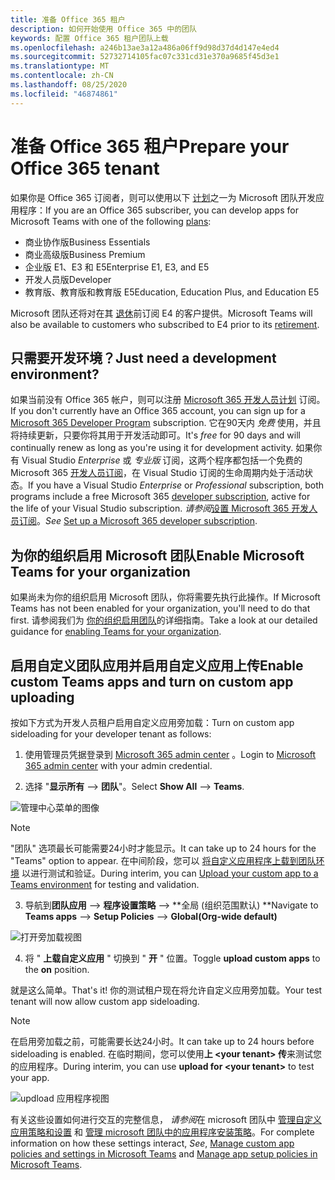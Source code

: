 ```yaml
---
title: 准备 Office 365 租户
description: 如何开始使用 Office 365 中的团队
keywords: 配置 Office 365 租户团队上载
ms.openlocfilehash: a246b13ae3a12a486a06ff9d98d37d4d147e4ed4
ms.sourcegitcommit: 52732714105fac07c331cd31e370a9685f45d3e1
ms.translationtype: MT
ms.contentlocale: zh-CN
ms.lasthandoff: 08/25/2020
ms.locfileid: "46874861"
---
```

# <a name="prepare-your-office-365-tenant"></a><span data-ttu-id="c28ad-104">准备 Office 365 租户</span><span class="sxs-lookup"><span data-stu-id="c28ad-104">Prepare your Office 365 tenant</span></span>

<span data-ttu-id="c28ad-105">如果你是 Office 365 订阅者，则可以使用以下 [计划](https://products.office.com/business/compare-more-office-365-for-business-plans)之一为 Microsoft 团队开发应用程序：</span><span class="sxs-lookup"><span data-stu-id="c28ad-105">If you are an Office 365 subscriber, you can develop apps for Microsoft Teams with one of the following [plans](https://products.office.com/business/compare-more-office-365-for-business-plans):</span></span>

* <span data-ttu-id="c28ad-106">商业协作版</span><span class="sxs-lookup"><span data-stu-id="c28ad-106">Business Essentials</span></span>
* <span data-ttu-id="c28ad-107">商业高级版</span><span class="sxs-lookup"><span data-stu-id="c28ad-107">Business Premium</span></span>
* <span data-ttu-id="c28ad-108">企业版 E1、E3 和 E5</span><span class="sxs-lookup"><span data-stu-id="c28ad-108">Enterprise E1, E3, and E5</span></span>
* <span data-ttu-id="c28ad-109">开发人员版</span><span class="sxs-lookup"><span data-stu-id="c28ad-109">Developer</span></span>
* <span data-ttu-id="c28ad-110">教育版、教育版和教育版 E5</span><span class="sxs-lookup"><span data-stu-id="c28ad-110">Education, Education Plus, and Education E5</span></span>

<span data-ttu-id="c28ad-111">Microsoft 团队还将对在其 [退休](https://support.office.com//article/important-information-for-office-365-enterprise-e4-customers-f9572348-43a2-43fa-a3d8-3b6c9c042147)前订阅 E4 的客户提供。</span><span class="sxs-lookup"><span data-stu-id="c28ad-111">Microsoft Teams will also be available to customers who subscribed to E4 prior to its [retirement](https://support.office.com//article/important-information-for-office-365-enterprise-e4-customers-f9572348-43a2-43fa-a3d8-3b6c9c042147).</span></span>

## <a name="just-need-a-development-environment"></a><span data-ttu-id="c28ad-112">只需要开发环境？</span><span class="sxs-lookup"><span data-stu-id="c28ad-112">Just need a development environment?</span></span>

<span data-ttu-id="c28ad-113">如果当前没有 Office 365 帐户，则可以注册 [Microsoft 365 开发人员计划](https://developer.microsoft.com/microsoft-365/dev-program) 订阅。</span><span class="sxs-lookup"><span data-stu-id="c28ad-113">If you don't currently have an Office 365 account, you can sign up for a [Microsoft 365 Developer Program](https://developer.microsoft.com/microsoft-365/dev-program) subscription.</span></span> <span data-ttu-id="c28ad-114">它在90天内 *免费* 使用，并且将持续更新，只要你将其用于开发活动即可。</span><span class="sxs-lookup"><span data-stu-id="c28ad-114">It's *free* for 90 days and will continually renew as long as you're using it for development activity.</span></span> <span data-ttu-id="c28ad-115">如果你有 Visual Studio *Enterprise* 或 *专业版* 订阅，这两个程序都包括一个免费的 Microsoft 365 [开发人员订阅](https://aka.ms/MyVisualStudioBenefits)，在 Visual Studio 订阅的生命周期内处于活动状态。</span><span class="sxs-lookup"><span data-stu-id="c28ad-115">If you have a Visual Studio *Enterprise* or *Professional* subscription, both programs include a free Microsoft 365 [developer subscription](https://aka.ms/MyVisualStudioBenefits), active for the life of your Visual Studio subscription.</span></span> <span data-ttu-id="c28ad-116">*请参阅*[设置 Microsoft 365 开发人员订阅](https://docs.microsoft.com/office/developer-program/office-365-developer-program-get-started)。</span><span class="sxs-lookup"><span data-stu-id="c28ad-116">*See* [Set up a Microsoft 365 developer subscription](https://docs.microsoft.com/office/developer-program/office-365-developer-program-get-started).</span></span>

## <a name="enable-microsoft-teams-for-your-organization"></a><span data-ttu-id="c28ad-117">为你的组织启用 Microsoft 团队</span><span class="sxs-lookup"><span data-stu-id="c28ad-117">Enable Microsoft Teams for your organization</span></span> 

<span data-ttu-id="c28ad-118">如果尚未为你的组织启用 Microsoft 团队，你将需要先执行此操作。</span><span class="sxs-lookup"><span data-stu-id="c28ad-118">If Microsoft Teams has not been enabled for your organization, you'll need to do that first.</span></span> <span data-ttu-id="c28ad-119">请参阅我们为 [你的组织启用团队](/microsoftteams/enable-features-office-365)的详细指南。</span><span class="sxs-lookup"><span data-stu-id="c28ad-119">Take a look at our detailed guidance for [enabling Teams for your organization](/microsoftteams/enable-features-office-365).</span></span>

## <a name="enable-custom-teams-apps-and-turn-on-custom-app-uploading"></a><span data-ttu-id="c28ad-120">启用自定义团队应用并启用自定义应用上传</span><span class="sxs-lookup"><span data-stu-id="c28ad-120">Enable custom Teams apps and turn on custom app uploading</span></span>

<span data-ttu-id="c28ad-121">按如下方式为开发人员租户启用自定义应用旁加载：</span><span class="sxs-lookup"><span data-stu-id="c28ad-121">Turn on custom app sideloading for your developer tenant as follows:</span></span>

1. <span data-ttu-id="c28ad-122">使用管理员凭据登录到 [Microsoft 365 admin center](https://admin.microsoft.com/Adminportal/Home?source=applauncher#/homepage#/) 。</span><span class="sxs-lookup"><span data-stu-id="c28ad-122">Login to [Microsoft 365 admin center](https://admin.microsoft.com/Adminportal/Home?source=applauncher#/homepage#/) with your admin credential.</span></span> 

2. <span data-ttu-id="c28ad-123">选择 "**显示所有**  -->  **团队**"。</span><span class="sxs-lookup"><span data-stu-id="c28ad-123">Select **Show All** --> **Teams**.</span></span> 

![管理中心菜单的图像](~/assets/images/prepare-test-tenant/admin-center.png)

> [!Note] 
> <span data-ttu-id="c28ad-125">"团队" 选项最长可能需要24小时才能显示。</span><span class="sxs-lookup"><span data-stu-id="c28ad-125">It can take up to 24 hours for the "Teams" option to appear.</span></span> <span data-ttu-id="c28ad-126">在中间阶段，您可以 [将自定义应用程序上载到团队环境](/microsoftteams/upload-custom-apps#validate) 以进行测试和验证。</span><span class="sxs-lookup"><span data-stu-id="c28ad-126">During interim, you can [Upload your custom app to a Teams environment](/microsoftteams/upload-custom-apps#validate) for testing and validation.</span></span>

3. <span data-ttu-id="c28ad-127">导航到**团队应用**  -->  **程序设置策略**  -->  \*\*全局 (组织范围默认) \*\*</span><span class="sxs-lookup"><span data-stu-id="c28ad-127">Navigate to **Teams apps** --> **Setup Policies** --> **Global(Org-wide default)**</span></span>  

![打开旁加载视图](~/assets/images/prepare-test-tenant/turn-on-sideload.png)

4. <span data-ttu-id="c28ad-129">将 " **上载自定义应用** " 切换到 " **开** " 位置。</span><span class="sxs-lookup"><span data-stu-id="c28ad-129">Toggle **upload custom apps** to the **on** position.</span></span>

<span data-ttu-id="c28ad-130">就是这么简单。</span><span class="sxs-lookup"><span data-stu-id="c28ad-130">That's it!</span></span> <span data-ttu-id="c28ad-131">你的测试租户现在将允许自定义应用旁加载。</span><span class="sxs-lookup"><span data-stu-id="c28ad-131">Your test tenant will now allow custom app sideloading.</span></span>

> [!Note] 
> <span data-ttu-id="c28ad-132">在启用旁加载之前，可能需要长达24小时。</span><span class="sxs-lookup"><span data-stu-id="c28ad-132">It can take up to 24 hours before sideloading is enabled.</span></span> <span data-ttu-id="c28ad-133">在临时期间，您可以使用**上 \<your tenant> 传**来测试您的应用程序。</span><span class="sxs-lookup"><span data-stu-id="c28ad-133">During interim, you can use **upload for \<your tenant>** to test your app.</span></span>

![updload 应用程序视图](~/assets/images/prepare-test-tenant/upload-for-contoso.png)

<span data-ttu-id="c28ad-135">有关这些设置如何进行交互的完整信息， *请参阅*在 microsoft 团队中 [管理自定义应用策略和设置](https://docs.microsoft.com/microsoftteams/teams-custom-app-policies-and-settings) 和 [管理 microsoft 团队中的应用程序安装策略](https://docs.microsoft.com/microsoftteams/teams-app-setup-policies)。</span><span class="sxs-lookup"><span data-stu-id="c28ad-135">For complete information on how these settings interact, *See*, [Manage custom app policies and settings in Microsoft Teams](https://docs.microsoft.com/microsoftteams/teams-custom-app-policies-and-settings) and [Manage app setup policies in Microsoft Teams](https://docs.microsoft.com/microsoftteams/teams-app-setup-policies).</span></span>
